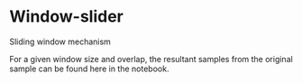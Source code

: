 # Window-slider
Sliding window mechanism 

For a given window size and overlap, the resultant samples from the original sample can be found here in the notebook. 
